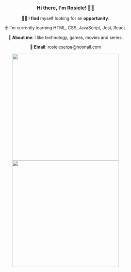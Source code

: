 <h3 align='center'> Hi there, I'm <a href="https://www.linkedin.com/in/rosieledavid/" target="_blank">Rosiele!</a> 👋🏾</h3> 

<div align='center'>

  🕵️‍♀️ I **find** myself looking for an **opportunity**.
  
  🤓 I'm currently learning HTML, CSS, JavaScript, Jest, React.

  💬 **About me**: I like technology, games, movies and series.
  
  📧 **Email**: rosieleserpa@hotmail.com

</div>

<p align='center'>
  <a href="#"><img src="https://github-readme-stats.vercel.app/api?username=rosids&show_icons=true&count_private=true&theme=dark" width="350"></a>
  <a href="#"><img src="https://github-readme-stats.vercel.app/api/top-langs/?username=rosids&layout=compact&theme=dark" width="350"></a>
</p>
